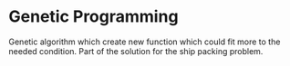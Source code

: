 # Genetic Programming
Genetic algorithm which create new function which could fit more to the needed condition.
Part of the solution for the ship packing problem.

